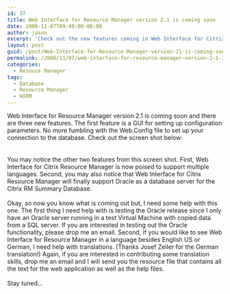 ```yaml
---
id: 37
title: Web Interface for Resource Manager version 2.1 is coming soon
date: 2006-11-07T09:49:00-06:00
author: jason
excerpt: 'Check out the new features coming in Web Interface for Citrix Resource Manager.  Web Interface for Citrix Resource Manager will be easier to configure, easier to read, and will be available to a entire new audience.'
layout: post
guid: /post/Web-Interface-for-Resource-Manager-version-21-is-coming-soon.aspx
permalink: /2006/11/07/web-interface-for-resource-manager-version-2-1-is-coming-soon/
categories:
  - Resouce Manager
tags:
  - Database
  - Resource Manager
  - WIRM
---
```

<p>Web Interface for Resource Manager version 2.1 is coming soon and there are three new features. The first feature is a GUI for setting up configuration parameters. No more fumbling with the Web.Config file to set up your connection to the database. Check out the screen shot below: <br /><br /><a href="http://www.jasonconger.com/images/articleImages/WIRM/v2.1/config_large.gif" target="_blank"><img src="http://www.jasonconger.com/images/articleImages/WIRM/v2.1/config_small.gif" alt="" /></a><br /><br />You may notice the other two features from this screen shot. First, Web Interface for Citrix Resource Manager is now poised to support multiple languages. Second, you may also notice that Web Interface for Citrix Resource Manager will finally support Oracle as a database server for the Citrix RM Summary Database. <br /><br />Okay, so now you know what is coming out but, I need some help with this one. The first thing I need help with is testing the Oracle release since I only have an Oracle server running in a test Virtual Machine with copied data from a SQL server. If you are interested in testing out the Oracle functionality, please drop me an email. Second, if you would like to see Web Interface for Resource Manager in a language besides English US or German, I need help with translations. (Thanks Josef Zeiler for the German translation!) Again, if you are interested in contributing some translation skills, drop me an email and I will send you the resource file that contains all the text for the web application as well as the help files. <br /><br />Stay tuned&hellip;</p>